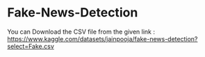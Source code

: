 # Fake-News-Detection

You can Download the CSV file from the given link : https://www.kaggle.com/datasets/jainpooja/fake-news-detection?select=Fake.csv
